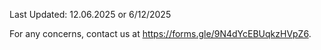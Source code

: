 

Last Updated: 12.06.2025 or 6/12/2025

For any concerns, contact us at https://forms.gle/9N4dYcEBUqkzHVpZ6.
